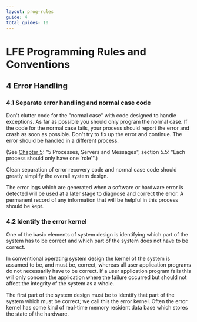 ```yaml
---
layout: prog-rules
guide: 4
total_guides: 10
---
```

# LFE Programming Rules and Conventions

## 4 Error Handling

### 4.1 Separate error handling and normal case code

Don't clutter code for the "normal case" with code designed to handle
exceptions. As far as possible you should only program the normal case. If
the code for the normal case fails, your process should report the error and
crash as soon as possible. Don't try to fix up the error and continue. The
error should be handled in a different process.

(See <a href="http://lfe.github.io/prog-rules/5.html">Chapter 5</a>:
"5 Processes, Servers and Messages", section 5.5: "Each process should only
have one 'role'".)

Clean separation of error recovery code and normal case code should greatly
simplify the overall system design.

The error logs which are generated when a software or hardware error is
detected will be used at a later stage to diagnose and correct the error. A
permanent record of any information that will be helpful in this process
should be kept.

### 4.2 Identify the error kernel

One of the basic elements of system design is identifying which part of the
system has to be correct and which part of the system does not have to be
correct.

In conventional operating system design the kernel of the system is assumed
to be, and must be, correct, whereas all user application programs do not
necessarily have to be correct. If a user application program fails this
will only concern the application where the failure occurred but should not
affect the integrity of the system as a whole.

The first part of the system design must be to identify that part of the
system which must be correct; we call this the error kernel. Often the error
kernel has some kind of real-time memory resident data base which stores the
state of the hardware.
